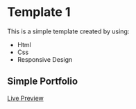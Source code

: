 # Template 1
This is a simple template created by using:

- Html
- Css
- Responsive Design

## Simple Portfolio
[Live Preview](https://template-001.vercel.app/)
